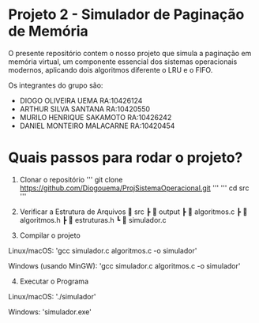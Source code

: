 # **Projeto 2** - Simulador de Paginação de Memória

O presente repositório contem o nosso projeto que simula a paginação em memória virtual, um componente essencial dos sistemas operacionais modernos, aplicando dois algoritmos diferente o LRU e o FIFO.

Os integrantes do grupo são:

* DIOGO OLIVEIRA UEMA           RA:10426124
* ARTHUR SILVA SANTANA          RA:10420550
* MURILO HENRIQUE SAKAMOTO      RA:10426242  
* DANIEL MONTEIRO MALACARNE     RA:10420454

# Quais passos para rodar o projeto?

1. Clonar o repositório
'''
git clone https://github.com/Diogouema/ProjSistemaOperacional.git
'''
'''
cd src
'''

3. Verificar a Estrutura de Arquivos
📁 src
 ┣ 📁 output
 ┣ 📄 algoritmos.c
 ┣ 📄 algoritmos.h
 ┣ 📄 estruturas.h
 ┗ 📄 simulador.c

4. Compilar o projeto

Linux/macOS:
'gcc simulador.c algoritmos.c -o simulador'
 
Windows (usando MinGW):
'gcc simulador.c algoritmos.c -o simulador'

4. Executar o Programa

Linux/macOS:
'./simulador'

Windows:
'simulador.exe'
